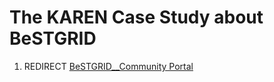 # The KAREN Case Study about BeSTGRID

1. REDIRECT [BeSTGRID__Community Portal](bestgrid-community-portal.md)
